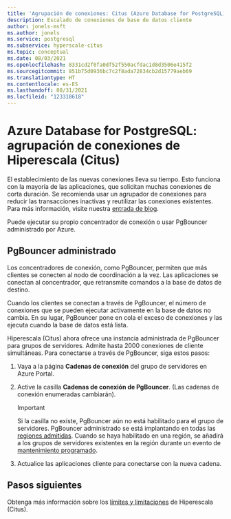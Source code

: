 ```yaml
---
title: 'Agrupación de conexiones: Citus (Azure Database for PostgreSQL)'
description: Escalado de conexiones de base de datos cliente
author: jonels-msft
ms.author: jonels
ms.service: postgresql
ms.subservice: hyperscale-citus
ms.topic: conceptual
ms.date: 08/03/2021
ms.openlocfilehash: 8331cd2f0fa0df52f550acfdac1d8d3506e415f2
ms.sourcegitcommit: 851b75d0936bc7c2f8ada72834cb2d15779aeb69
ms.translationtype: HT
ms.contentlocale: es-ES
ms.lasthandoff: 08/31/2021
ms.locfileid: "123318618"
---
```

# <a name="azure-database-for-postgresql--hyperscale-citus-connection-pooling"></a>Azure Database for PostgreSQL: agrupación de conexiones de Hiperescala (Citus)

El establecimiento de las nuevas conexiones lleva su tiempo. Esto funciona con la mayoría de las aplicaciones, que solicitan muchas conexiones de corta duración. Se recomienda usar un agrupador de conexiones para reducir las transacciones inactivas y reutilizar las conexiones existentes. Para más información, visite nuestra [entrada de blog](https://techcommunity.microsoft.com/t5/azure-database-for-postgresql/not-all-postgres-connection-pooling-is-equal/ba-p/825717).

Puede ejecutar su propio concentrador de conexión o usar PgBouncer administrado por Azure.

## <a name="managed-pgbouncer"></a>PgBouncer administrado

Los concentradores de conexión, como PgBouncer, permiten que más clientes se conecten al nodo de coordinación a la vez. Las aplicaciones se conectan al concentrador, que retransmite comandos a la base de datos de destino.

Cuando los clientes se conectan a través de PgBouncer, el número de conexiones que se pueden ejecutar activamente en la base de datos no cambia. En su lugar, PgBouncer pone en cola el exceso de conexiones y las ejecuta cuando la base de datos está lista.

Hiperescala (Citus) ahora ofrece una instancia administrada de PgBouncer para grupos de servidores. Admite hasta 2000 conexiones de cliente simultáneas.  Para conectarse a través de PgBouncer, siga estos pasos:

1. Vaya a la página **Cadenas de conexión** del grupo de servidores en Azure Portal.
2. Active la casilla **Cadenas de conexión de PgBouncer**. (Las cadenas de conexión enumeradas cambiarán).

   > [!IMPORTANT]
   >
   > Si la casilla no existe, PgBouncer aún no está habilitado para el grupo de servidores. PgBouncer administrado se está implantando en todas las [regiones admitidas](concepts-hyperscale-configuration-options.md#regions).  Cuando se haya habilitado en una región, se añadirá a los grupos de servidores existentes en la región durante un evento de [mantenimiento programado](concepts-hyperscale-maintenance.md).

3. Actualice las aplicaciones cliente para conectarse con la nueva cadena.

## <a name="next-steps"></a>Pasos siguientes

Obtenga más información sobre los [límites y limitaciones](concepts-hyperscale-limits.md) de Hiperescala (Citus).
